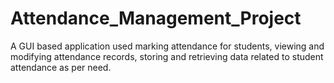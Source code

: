 # Attendance_Management_Project
A GUI based application used marking attendance for
students, viewing and modifying attendance records,
storing and retrieving data related to student
attendance as per need.
